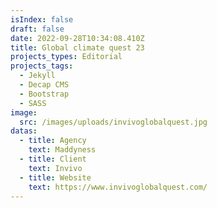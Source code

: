 ```yaml
---
isIndex: false
draft: false
date: 2022-09-28T10:34:08.410Z
title: Global climate quest 23
projects_types: Editorial
projects_tags:
  - Jekyll
  - Decap CMS
  - Bootstrap
  - SASS
image:
  src: /images/uploads/invivoglobalquest.jpg
datas:
  - title: Agency
    text: Maddyness
  - title: Client
    text: Invivo
  - title: Website
    text: https://www.invivoglobalquest.com/
---
```

